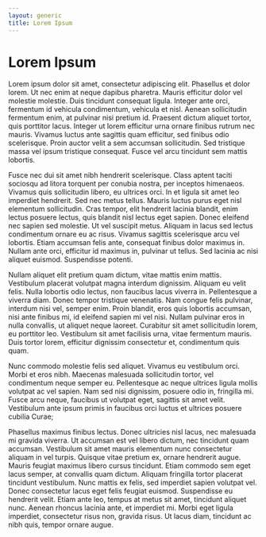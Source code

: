 ```yaml
---
layout: generic
title: Lorem Ipsum
---
```


# Lorem Ipsum

Lorem ipsum dolor sit amet, consectetur adipiscing elit. Phasellus et dolor lorem. Ut nec enim at neque dapibus pharetra. Mauris efficitur dolor vel molestie molestie. Duis tincidunt consequat ligula. Integer ante orci, fermentum id vehicula condimentum, vehicula et nisl. Aenean sollicitudin fermentum enim, at pulvinar nisi pretium id. Praesent dictum aliquet tortor, quis porttitor lacus. Integer ut lorem efficitur urna ornare finibus rutrum nec mauris. Vivamus luctus ante sagittis quam efficitur, sed finibus odio scelerisque. Proin auctor velit a sem accumsan sollicitudin. Sed tristique massa vel ipsum tristique consequat. Fusce vel arcu tincidunt sem mattis lobortis.

Fusce nec dui sit amet nibh hendrerit scelerisque. Class aptent taciti sociosqu ad litora torquent per conubia nostra, per inceptos himenaeos. Vivamus quis sollicitudin libero, eu ultrices orci. In et ligula sit amet leo imperdiet hendrerit. Sed nec metus tellus. Mauris luctus purus eget nisl elementum sollicitudin. Cras tempor, elit hendrerit lacinia blandit, enim lectus posuere lectus, quis blandit nisl lectus eget sapien. Donec eleifend nec sapien sed molestie. Ut vel suscipit metus. Aliquam in lacus sed lectus condimentum ornare eu ac risus. Vivamus sagittis scelerisque arcu vel lobortis. Etiam accumsan felis ante, consequat finibus dolor maximus in. Nullam ante orci, efficitur id maximus in, pulvinar ut tellus. Sed lacinia ac nisi aliquet euismod. Suspendisse potenti.

Nullam aliquet elit pretium quam dictum, vitae mattis enim mattis. Vestibulum placerat volutpat magna interdum dignissim. Aliquam eu velit felis. Nulla lobortis odio lectus, non faucibus lacus viverra in. Pellentesque a viverra diam. Donec tempor tristique venenatis. Nam congue felis pulvinar, interdum nisi vel, semper enim. Proin blandit, eros quis lobortis accumsan, nisi ante finibus mi, id eleifend sapien mi vel nisi. Nullam pulvinar eros in nulla convallis, ut aliquet neque laoreet. Curabitur sit amet sollicitudin lorem, eu porttitor leo. Vestibulum sit amet facilisis urna, vitae fermentum mauris. Duis tortor lorem, efficitur dignissim consectetur et, condimentum quis quam.

Nunc commodo molestie felis sed aliquet. Vivamus eu vestibulum orci. Morbi et eros nibh. Maecenas malesuada sollicitudin tortor, vel condimentum neque semper eu. Pellentesque ac neque ultrices ligula mollis volutpat ac vel sapien. Nam sed nisi dignissim, posuere odio in, fringilla mi. Fusce arcu neque, faucibus ut volutpat eget, sagittis sit amet velit. Vestibulum ante ipsum primis in faucibus orci luctus et ultrices posuere cubilia Curae;

Phasellus maximus finibus lectus. Donec ultricies nisl lacus, nec malesuada mi gravida viverra. Ut accumsan est vel libero dictum, nec tincidunt quam accumsan. Vestibulum sit amet mauris elementum nunc consectetur aliquam in vel turpis. Quisque vitae pretium ex, ornare hendrerit augue. Mauris feugiat maximus libero cursus tincidunt. Etiam commodo sem eget lacus semper, at convallis quam dictum. Aliquam fringilla tortor placerat tincidunt vestibulum. Nunc mattis ex felis, sed imperdiet sapien volutpat vel. Donec consectetur lacus eget felis feugiat euismod. Suspendisse eu hendrerit velit. Etiam ante leo, tempus at metus sit amet, tincidunt aliquet nunc. Aenean rhoncus lacinia ante, et imperdiet mi. Morbi eget ligula imperdiet, consectetur risus non, gravida risus. Ut lacus diam, tincidunt ac nibh quis, tempor ornare augue.
